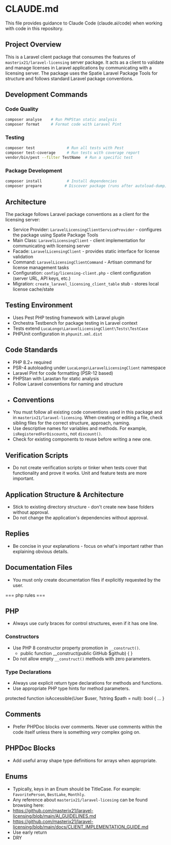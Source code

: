 # CLAUDE.md

This file provides guidance to Claude Code (claude.ai/code) when working with code in this repository.

## Project Overview

This is a Laravel client package that consumes the features of `masterix21/laravel-licensing` server package. It acts as a client to validate and manage licenses in Laravel applications by communicating with a licensing server. The package uses the Spatie Laravel Package Tools for structure and follows standard Laravel package conventions.

## Development Commands

### Code Quality
```bash
composer analyse    # Run PHPStan static analysis
composer format     # Format code with Laravel Pint
```

### Testing
```bash
composer test              # Run all tests with Pest
composer test-coverage     # Run tests with coverage report
vendor/bin/pest --filter TestName  # Run a specific test
```

### Package Development
```bash
composer install           # Install dependencies
composer prepare          # Discover package (runs after autoload-dump)
```

## Architecture

The package follows Laravel package conventions as a client for the licensing server:
- Service Provider: `LaravelLicensingClientServiceProvider` - configures the package using Spatie Package Tools
- Main Class: `LaravelLicensingClient` - client implementation for communicating with licensing server
- Facade: `LaravelLicensingClient` - provides static interface for license validation
- Command: `LaravelLicensingClientCommand` - Artisan command for license management tasks
- Configuration: `config/licensing-client.php` - client configuration (server URL, API keys, etc.)
- Migration: `create_laravel_licensing_client_table` stub - stores local license cache/state

## Testing Environment

- Uses Pest PHP testing framework with Laravel plugin
- Orchestra Testbench for package testing in Laravel context
- Tests extend `LucaLongo\LaravelLicensingClient\Tests\TestCase`
- PHPUnit configuration in `phpunit.xml.dist`

## Code Standards

- PHP 8.2+ required
- PSR-4 autoloading under `LucaLongo\LaravelLicensingClient` namespace
- Laravel Pint for code formatting (PSR-12 based)
- PHPStan with Larastan for static analysis
- Follow Laravel conventions for naming and structure
- ## Conventions
- You must follow all existing code conventions used in this package and in `masterix21/laravel-licensing`. When creating or editing a file, check sibling files for the correct structure, approach, naming.
- Use descriptive names for variables and methods. For example, `isRegisteredForDiscounts`, not `discount()`.
- Check for existing components to reuse before writing a new one.

## Verification Scripts
- Do not create verification scripts or tinker when tests cover that functionality and prove it works. Unit and feature tests are more important.

## Application Structure & Architecture
- Stick to existing directory structure - don't create new base folders without approval.
- Do not change the application's dependencies without approval.

## Replies
- Be concise in your explanations - focus on what's important rather than explaining obvious details.

## Documentation Files
- You must only create documentation files if explicitly requested by the user.

=== php rules ===

## PHP

- Always use curly braces for control structures, even if it has one line.

### Constructors
- Use PHP 8 constructor property promotion in `__construct()`.
    - <code-snippet>public function __construct(public GitHub $github) { }</code-snippet>
- Do not allow empty `__construct()` methods with zero parameters.

### Type Declarations
- Always use explicit return type declarations for methods and functions.
- Use appropriate PHP type hints for method parameters.

<code-snippet name="Explicit Return Types and Method Params" lang="php">
protected function isAccessible(User $user, ?string $path = null): bool
{
    ...
}
</code-snippet>

## Comments
- Prefer PHPDoc blocks over comments. Never use comments within the code itself unless there is something _very_ complex going on.

## PHPDoc Blocks
- Add useful array shape type definitions for arrays when appropriate.

## Enums
- Typically, keys in an Enum should be TitleCase. For example: `FavoritePerson`, `BestLake`, `Monthly`.
- Any reference about `masterix21/laravel-licesing` can be found browsing here:
- https://github.com/masterix21/laravel-licensing/blob/main/AI_GUIDELINES.md
- https://github.com/masterix21/laravel-licensing/blob/main/docs/CLIENT_IMPLEMENTATION_GUIDE.md
- Use early return
- DRY
